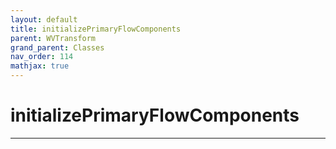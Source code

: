 ```yaml
---
layout: default
title: initializePrimaryFlowComponents
parent: WVTransform
grand_parent: Classes
nav_order: 114
mathjax: true
---
```


#  initializePrimaryFlowComponents




---

